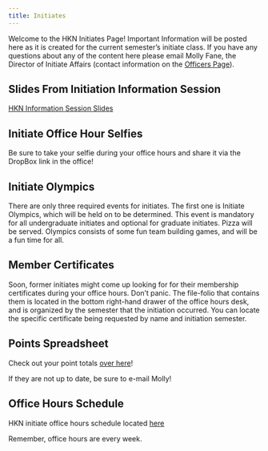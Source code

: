 ```yaml
---
title: Initiates  
---
```


Welcome to the HKN Initiates Page! Important Information will be posted here as it is created for the current semester’s initiate class. If you have any questions about any of the content here please email Molly Fane, the Director of Initiate Affairs (contact information on the [Officers Page](/about#officers)).

Slides From Initiation Information Session
---
[HKN Information Session Slides](/assets/files/HKNInfoSessionSP17.pdf)

Initiate Office Hour Selfies
---------------------------
Be sure to take your selfie during your office hours and share it via the DropBox link in the office! 

Initiate Olympics
---
There are only three required events for initiates. The first one is Initiate Olympics, which will be held on to be determined. This event is mandatory for all undergraduate initiates and optional for graduate initiates. Pizza will be served. Olympics consists of some fun team building games, and will be a fun time for all.

Member Certificates
---
Soon, former initiates might come up looking for for their membership certificates during your office hours. Don’t panic. The file-folio that contains them is located in the bottom right-hand drawer of the office hours desk, and is organized by the semester that the initiation occurred. You can locate the specific certificate being requested by name and initiation semester.

Points Spreadsheet
---
Check out your point totals [over here](https://docs.google.com/a/illinois.edu/spreadsheets/d/1-7cqHg_CnIvdIc8_Mc6Lwh9oAyM061PLKc7e3OlvSXI/edit?usp=sharing)!

If they are not up to date, be sure to e-mail Molly!


Office Hours Schedule
---------------------
HKN initiate office hours schedule located [here](https://docs.google.com/a/illinois.edu/spreadsheets/d/1KjOOdv7TSWtRIWD58rflJkcor2M8-EI8veP0TEXdIvM/edit?usp=sharing)

Remember, office hours are every week.